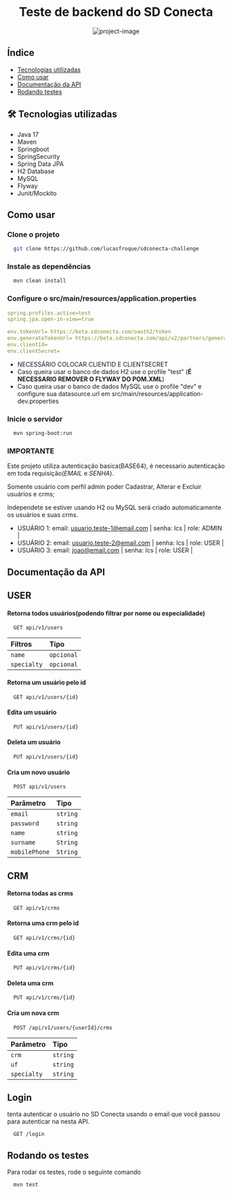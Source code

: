<h1 align="center" id="title">Teste de backend do SD Conecta</h1>

<p align="center"><img src="https://socialify.git.ci/lucasfroque/sdconecta-challenge/image?language=1&amp;name=1&amp;owner=1&amp;pattern=Solid&amp;theme=Dark" alt="project-image"></p>

## Índice
- [Tecnologias utilizadas](#-tecnologias-utilizadas)
- [Como usar](#-como-usar)
- [Documentação da API](#-documentação-da-api)
- [Rodando testes](#-rodando-testes)

## 🛠 Tecnologias utilizadas

- Java 17
- Maven
- Springboot
- SpringSecurity
- Spring Data JPA
- H2 Database
- MySQL
- Flyway
- Junit/Mockito

## Como usar

### Clone o projeto

```bash
  git clone https://github.com/lucasfroque/sdconecta-challenge
```
### Instale as dependências

```bash
  mvn clean install
```
### Configure o src/main/resources/application.properties
```yaml
spring.profiles.active=test
spring.jpa.open-in-view=true

env.tokenUrl= https://beta.sdconecta.com/oauth2/token
env.generateTokenUrl= https://beta.sdconecta.com/api/v2/partners/generate-user-token
env.clientId=
env.clientSecret=
```
- NECESSÁRIO COLOCAR CLIENTID E CLIENTSECRET
- Caso queira usar o banco de dados H2 use o profile "test" (**É NECESSARIO REMOVER O FLYWAY DO POM.XML**)
- Caso queira usar o banco de dados MySQL use o profile "dev" e configure sua datasource.url em src/main/resources/application-dev.properties

### Inicie o servidor

```bash
  mvn spring-boot:run
```

### IMPORTANTE
Este projeto utiliza autenticação basica(BASE64), é necessario autenticação em toda requisição(*EMAIL* e *SENHA*).

Somente usuário com perfil admin poder Cadastrar, Alterar e Excluir usuários e crms;

Independete se estiver usando H2 ou MySQL será criado automaticamente os usuários e suas crms.

- USUÁRIO 1: 
  email: usuario.teste-1@email.com | senha: lcs | role: ADMIN |
- USUÁRIO 2: 
  email: usuario.teste-2@email.com | senha: lcs | role: USER | 
- USUÁRIO 3:
  email: joao@email.com | senha: lcs | role: USER |


## Documentação da API

## USER

#### Retorna todos usuários(podendo filtrar por nome ou especialidade)
```http
  GET api/v1/users
```
| Filtros   | Tipo       |
| :---------- | :--------- | 
| `name`      | `opcional` | 
| `specialty`      | `opcional` | 


#### Retorna um usuário pelo id

```http
  GET api/v1/users/{id}
```

#### Edita um usuário

```http
  PUT api/v1/users/{id}
```
#### Deleta um usuário

```http
  PUT api/v1/users/{id}
```

#### Cria um novo usuário

```http
  POST api/v1/users
```

| Parâmetro   | Tipo       |
| :---------- | :--------- | 
| `email`      | `string` | 
| `password`      | `string` | 
| `name`      | `string` |
| `surname`      | `String` | 
| `mobilePhone`      | `String` | 

## CRM

#### Retorna todas as crms
```http
  GET api/v1/crms
```

#### Retorna uma crm pelo id

```http
  GET api/v1/crms/{id}
```

#### Edita uma crm

```http
  PUT api/v1/crms/{id}
```
#### Deleta uma crm

```http
  PUT api/v1/crms/{id}
```

#### Cria um nova crm

```http
  POST /api/v1/users/{userId}/crms
```

| Parâmetro   | Tipo       |
| :---------- | :--------- | 
| `crm`      | `string` | 
| `uf`      | `string` | 
| `specialty`      | `string` |

## Login

tenta autenticar o usuário no SD Conecta usando o email que você passou para autenticar na nesta API.

```http
  GET /login
```

## Rodando os testes

Para rodar os testes, rode o seguinte comando

```bash
  mvn test
```

  
